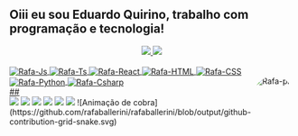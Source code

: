 ## Oiii eu sou Eduardo Quirino, trabalho com programação e tecnologia!
 <div align="center"> <a href="https://github.com/rafaballerini"> <img height="180em" src="https://github-readme-stats.vercel.app/api?username=rafaballerini&show_icons=true&theme=dracula&include_all_commits=true&count_private=true"/> <img height="180em" src="https://github-readme-stats.vercel.app/api/top-langs/?username=rafaballerini&layout=compact&langs_count=7&theme=dracula"/> </div>
 <div style="display: inline_block"><br> <img align="center" alt="Rafa-Js" height="30" width="40" src="https://raw.githubusercontent.com/devicons/devicon/master/icons/javascript/javascript-plain .svg"> <img align="center" alt="Rafa-Ts" height="30" width="40" src="https://raw.githubusercontent.com/devicons/devicon/master/icons/typescript/typescript-plain .svg"> <img align="center" alt="Rafa-React" height="30" width="40" src="https://raw.githubusercontent.com/devicons/devicon/master/icons/react/react-original .svg"> <img align="center" alt="Rafa-HTML" height="30" width="40" src="https://raw.githubusercontent.com/devicons/devicon/master/icons/html5/html5-original .svg"> <img align="center" alt="Rafa-CSS" height="30" width="40" src="https://raw.githubusercontent.com/devicons/devicon/master/icons/css3/css3-original .svg"> <img align="center" alt="Rafa-Python" height="30" width="40" src="https://raw.githubusercontent.com/devicons/devicon/master/icons/python/python-original .svg"> <img align="center" alt="Rafa-Csharp" height="30" width="40" src="https://raw.githubusercontent.com/devicons/devicon/master/icons/csharp/csharp-original .svg"> <img align="right" alt="Rafa-pic" height="150" style="border-radius:50px;" src="https://media.discordapp.net/attachments/639956127056134178/890373478988013628/Publicacoes_Instagram_1_1.png?width=676&height=676"> </div> 
## <div> <a href="https://www.youtube.com/channel/UC_-uuuZbY0AAt9CViNzvc-Q" target="_blank"><img src="https://img.shields.io/badge/YouTube-FF0000? style=for-the-badge&logo=youtube&logoColor=white" target="_blank"></a> <a href="https://instagram.com/rafaballerini" target="_blank"><img src="https://img.shields.io/badge/-Instagram-%23E4405F?style=for-the- badge&logo=instagram&logoColor=white" target="_blank"></a> 	<a href="https://www.twitch.tv/rafaballerinii" target="_blank"><img src="https://img.shields.io/badge/Twitch-9146FF?style=for-the- badge&logo=twitch&logoColor=white" target="_blank"></a> <a href="https://discord.gg/wagxzStdcR" target="_blank"><img src="https://img.shields.io/badge/Discord-7289DA?style=for-the-badge&logo= discord&logoColor=white" target="_blank"></a> <a href = "mailto:contatorafaballerini@gmail.com"><img src="https://img.shields.io/badge/-Gmail-%23333?style=for-the-badge&logo=gmail&logoColor=white" destino ="_blank"></a> <a href="https://www.linkedin.com/in/rafaella-ballerini-45875016a" target="_blank"><img src="https://img.shields.io/badge/-LinkedIn-% 230077B5?style=for-the-badge&logo=linkedin&logoColor=white" target="_blank"></a> ![Animação de cobra](https://github.com/rafaballerini/rafaballerini/blob/output/github-contribution-grid-snake.svg) </div>
